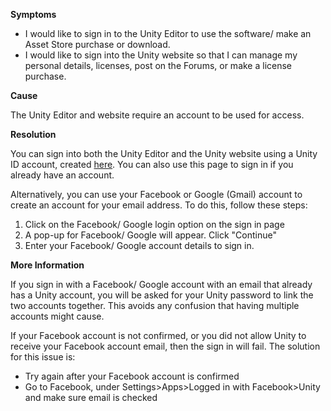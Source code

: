

**Symptoms**


- I would like to sign in to the Unity Editor to use the software/ make an Asset Store purchase or download.
- I would like to sign into the Unity website so that I can manage my personal details, licenses, post on the Forums, or make a license purchase.



**Cause**



The Unity Editor and website require an account to be used for access.



**Resolution**



You can sign into both the Unity Editor and the Unity website using a Unity ID account, created [here](https://id.unity.com). You can also use this page to sign in if you already have an account.



Alternatively, you can use your Facebook or Google (Gmail) account to create an account for your email address. To do this, follow these steps:


1. Click on the Facebook/ Google login option on the sign in page
2. A pop-up for Facebook/ Google will appear. Click "Continue"
3. Enter your Facebook/ Google account details to sign in.



**More Information**



If you sign in with a Facebook/ Google account with an email that already has a Unity account, you will be asked for your Unity password to link the two accounts together. This avoids any confusion that having multiple accounts might cause.



If your Facebook account is not confirmed, or you did not allow Unity to receive your Facebook account email, then the sign in will fail. The solution for this issue is:


- Try again after your Facebook account is confirmed
- Go to Facebook, under Settings>Apps>Logged in with Facebook>Unity and make sure email is checked

